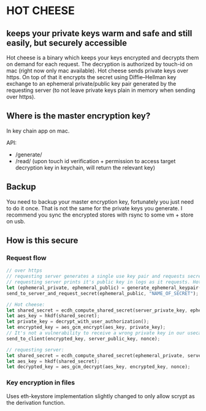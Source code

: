 # HOT CHEESE

## keeps your private keys warm and safe and still easily, but securely accessible

Hot cheese is a binary which keeps your keys encrypted and decrypts them on demand for each request. The decryption is authorized by touch-id on mac (right now only mac available). Hot cheese sends private keys over https. On top of that it encrypts the secret using Diffie–Hellman key exchange to an ephemeral private/public key pair generated by the requesting server (to not leave private keys plain in memory when sending over https).

## Where is the master encryption key?

In key chain app on mac.

API:

- /generate/<name>
- /read/<name> (upon touch id verification + permission to access target decryption key in keychain, will return the relevant key)

## Backup

You need to backup your master encryption key, fortunately you just need to do it once. That is not the same for the private keys you generate. I recommend you sync the encrypted stores with rsync to some vm + store on usb.

## How is this secure

### Request flow

```rust
// over https
// requesting server generates a single use key pair and requests secret with name=`NAME_OF_SECRET`
// requesting server prints it's public key in logs as it requests. Hot cheese prints requesting server public key for additional verification before using touch id.
let (ephemeral_private, ephemeral_public) = generate_ephemeral_keypair();
send_to_server_and_request_secret(ephemeral_public, "NAME_OF_SECRET");

// Hot cheese:
let shared_secret = ecdh_compute_shared_secret(server_private_key, ephemeral_public);
let aes_key = hkdf(shared_secret);
let private_key = decrypt_with_user_authorization();
let encrypted_key = aes_gcm_encrypt(aes_key, private_key);
// It's not a vulnerability to receive a wrong private key in our usecases, you could pin the public key otherwise if you need to
send_to_client(encrypted_key, server_public_key, nonce);

// requesting server:
let shared_secret = ecdh_compute_shared_secret(ephemeral_private, server_public_key);
let aes_key = hkdf(shared_secret);
let decrypted_key = aes_gcm_decrypt(aes_key, encrypted_key, nonce);
```

### Key encryption in files

Uses eth-keystore implementation slightly changed to only allow scrypt as the derivation function.
